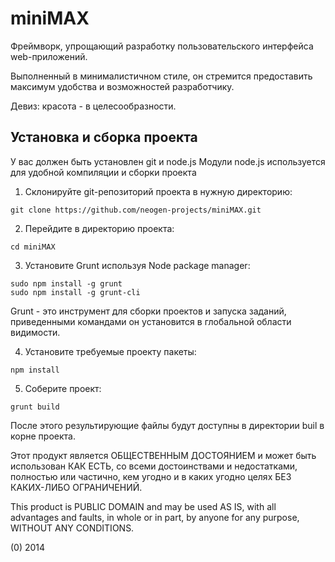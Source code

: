 miniMAX
=======

Фреймворк, упрощающий разработку пользовательского интерфейса web-приложений.

Выполненный в минималистичном стиле, он стремится предоставить максимум удобства и возможностей разработчику.

Девиз: красота - в целесообразности.


Установка и сборка проекта
--------------------------

У вас должен быть установлен git и node.js
Модули node.js используется для удобной компиляции и сборки проекта

1.  Склонируйте git-репозиторий проекта в нужную директорию:

```shell
git clone https://github.com/neogen-projects/miniMAX.git
```

2.  Перейдите в директорию проекта:

```shell
cd miniMAX
```

3.  Установите Grunt используя Node package manager:

```shell
sudo npm install -g grunt
sudo npm install -g grunt-cli
```

Grunt - это инструмент для сборки проектов и запуска заданий, приведенными командами он установится в глобальной области видимости.

4.  Установите требуемые проекту пакеты:

```shell
npm install
```

5.  Соберите проект:

```shell
grunt build
```

После этого результирующие файлы будут доступны в директории buil в корне проекта.


Этот продукт является ОБЩЕСТВЕННЫМ ДОСТОЯНИЕМ и может быть использован КАК ЕСТЬ, со всеми достоинствами и недостатками, полностью или частично, кем угодно и в каких угодно целях БЕЗ КАКИХ-ЛИБО ОГРАНИЧЕНИЙ.

This product is PUBLIC DOMAIN and may be used AS IS, with all advantages and faults, in whole or in part,
by anyone for any purpose, WITHOUT ANY CONDITIONS.

(0) 2014